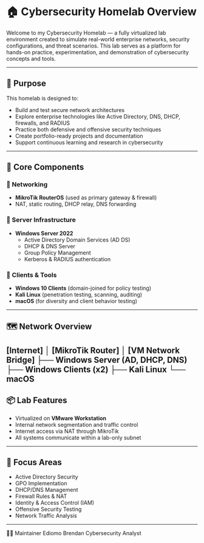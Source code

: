 # 🏠 Cybersecurity Homelab Overview

Welcome to my Cybersecurity Homelab — a fully virtualized lab environment created to simulate real-world enterprise networks, security configurations, and threat scenarios. This lab serves as a platform for hands-on practice, experimentation, and demonstration of cybersecurity concepts and tools.

---

## 🎯 Purpose

This homelab is designed to:

- Build and test secure network architectures
- Explore enterprise technologies like Active Directory, DNS, DHCP, firewalls, and RADIUS
- Practice both defensive and offensive security techniques
- Create portfolio-ready projects and documentation
- Support continuous learning and research in cybersecurity

---

## 🧱 Core Components

### 🔹 Networking
- **MikroTik RouterOS** (used as primary gateway & firewall)
- NAT, static routing, DHCP relay, DNS forwarding

### 🔹 Server Infrastructure
- **Windows Server 2022**
  - Active Directory Domain Services (AD DS)
  - DHCP & DNS Server
  - Group Policy Management
  - Kerberos & RADIUS authentication

### 🔹 Clients & Tools
- **Windows 10 Clients** (domain-joined for policy testing)
- **Kali Linux** (penetration testing, scanning, auditing)
- **macOS** (for diversity and client behavior testing)

---

## 🗺️ Network Overview

[Internet]
    │
[MikroTik Router]
    │
[VM Network Bridge]
    ├── Windows Server (AD, DHCP, DNS)
    ├── Windows Clients (x2)
    ├── Kali Linux
    └── macOS
---

## 📦 Lab Features

- Virtualized on **VMware Workstation**
- Internal network segmentation and traffic control
- Internet access via NAT through MikroTik
- All systems communicate within a lab-only subnet

---

## 🔐 Focus Areas

- Active Directory Security
- GPO Implementation
- DHCP/DNS Management
- Firewall Rules & NAT
- Identity & Access Control (IAM)
- Offensive Security Testing
- Network Traffic Analysis

---

👨‍💻 Maintainer
Ediomo Brendan
Cybersecurity Analyst
